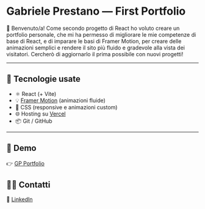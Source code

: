 # Gabriele Prestano — First Portfolio

👋 Benvenuto/a!
Come secondo progetto di React ho voluto creare un portfolio personale, che mi ha permesso di migliorare le mie competenze di base di React, e di imparare le basi di Framer Motion, per creare delle animazioni semplici e rendere il sito più fluido e gradevole alla vista dei visitatori. Cercherò di aggiornarlo il prima possibile con nuovi progetti!

---

## 🚀 Tecnologie usate

- ⚛️ React (+ Vite)
- 💡 [Framer Motion](https://motion.dev/) (animazioni fluide)
- 🔵 CSS (responsive e animazioni custom)
- 🌐 Hosting su [Vercel](https://vercel.com/)
- 📦 Git / GitHub

---

## 📱 Demo

👉 [GP Portfolio](https://gp-portfolio-kappa.vercel.app/)

## ✍🏻 Contatti

💼 [LinkedIn](https://www.linkedin.com/in/tuo-username)

